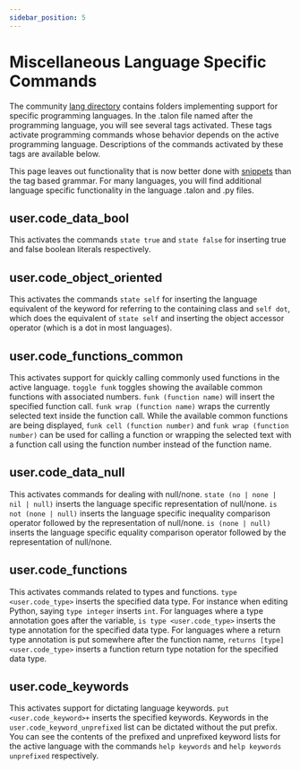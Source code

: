 ```yaml
---
sidebar_position: 5
---
```


# Miscellaneous Language Specific Commands

The community [lang directory](https://github.com/talonhub/community/tree/main/lang) contains folders implementing support for specific programming languages. In the .talon file named after the programming language, you will see several tags activated. These tags activate programming commands whose behavior depends on the active programming language. Descriptions of the commands activated by these tags are available below.

This page leaves out functionality that is now better done with [snippets](snippets.md) than the tag based grammar. For many languages, you will find additional language specific functionality in the language .talon and .py files.

## user.code_data_bool

This activates the commands `state true` and `state false` for inserting true and false boolean literals respectively.

## user.code_object_oriented

This activates the commands `state self` for inserting the language equivalent of the keyword for referring to the containing class and `self dot`, which does the equivalent of `state self` and inserting the object accessor operator (which is a dot in most languages).

## user.code_functions_common

This activates support for quickly calling commonly used functions in the active language. `toggle funk` toggles showing the available common functions with associated numbers. `funk (function name)` will insert the specified function call. `funk wrap (function name)` wraps the currently selected text inside the function call. While the available common functions are being displayed, `funk cell (function number)` and `funk wrap (function number)` can be used for calling a function or wrapping the selected text with a function call using the function number instead of the function name.

## user.code_data_null

This activates commands for dealing with null/none. `state (no | none | nil | null)` inserts the language specific representation of null/none. `is not (none | null)` inserts the language specific inequality comparison operator followed by the representation of null/none. `is (none | null)` inserts the language specific equality comparison operator followed by the representation of null/none.

## user.code_functions

This activates commands related to types and functions. `type <user.code_type>` inserts the specified data type. For instance when editing Python, saying `type integer` inserts `int`. For languages where a type annotation goes after the variable, `is type <user.code_type>` inserts the type annotation for the specified data type. For languages where a return type annotation is put somewhere after the function name, `returns [type] <user.code_type>` inserts a function return type notation for the specified data type.

## user.code_keywords

This activates support for dictating language keywords. `put <user.code_keyword>+` inserts the specified keywords. Keywords in the `user.code_keyword_unprefixed` list can be dictated without the put prefix. You can see the contents of the prefixed and unprefixed keyword lists for the active language with the commands `help keywords` and `help keywords unprefixed` respectively.
